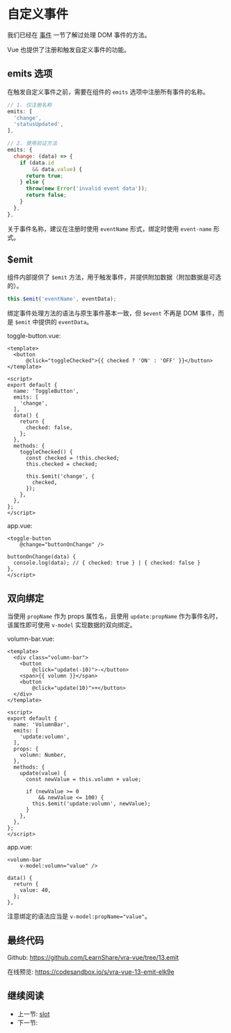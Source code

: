 # 自定义事件

我们已经在 [事件](../..//component/vue/template/event.md) 一节了解过处理 DOM 事件的方法。

Vue 也提供了注册和触发自定义事件的功能。

## emits 选项

在触发自定义事件之前，需要在组件的 `emits` 选项中注册所有事件的名称。

```js
// 1. 仅注册名称
emits: [
  'change',
  'statusUpdated',
],

// 2. 使用验证方法
emits: {
  change: (data) => {
    if (data.id
        && data.value) {
      return true;
    } else {
      throw(new Error('invalid event data'));
      return false;
    }
  },
},
```

关于事件名称，建议在注册时使用 `eventName` 形式，绑定时使用 `event-name` 形式。

## $emit

组件内部提供了 `$emit` 方法，用于触发事件，并提供附加数据（附加数据是可选的）。

```js
this.$emit('eventName', eventData);
```

绑定事件处理方法的语法与原生事件基本一致，但 `$event` 不再是 DOM 事件，而是 `$emit` 中提供的 `eventData`。

toggle-button.vue:

```vue
<template>
  <button
      @click="toggleChecked">{{ checked ? 'ON' : 'OFF' }}</button>
</template>

<script>
export default {
  name: 'ToggleButton',
  emits: [
    'change',
  ],
  data() {
    return {
      checked: false,
    };
  },
  methods: {
    toggleChecked() {
      const checked = !this.checked;
      this.checked = checked;

      this.$emit('change', {
        checked,
      });
    },
  },
};
</script>
```

app.vue:

```vue
<toggle-button
    @change="buttonOnChange" />

buttonOnChange(data) {
  console.log(data); // { checked: true } | { checked: false }
},
</script>
```

## 双向绑定

当使用 `propName` 作为 props 属性名，且使用 `update:propName` 作为事件名时，该属性即可使用 `v-model` 实现数据的双向绑定。

volumn-bar.vue:

```vue
<template>
  <div class="volumn-bar">
    <button
        @click="update(-10)">-</button>
    <span>{{ volumn }}</span>
    <button
        @click="update(10)">+</button>
  </div>
</template>

<script>
export default {
  name: 'VolumnBar',
  emits: [
    'update:volumn',
  ],
  props: {
    volumn: Number,
  },
  methods: {
    update(value) {
      const newValue = this.volumn + value;

      if (newValue >= 0
          && newValue <= 100) {
        this.$emit('update:volumn', newValue);
      }
    },
  },
};
</script>
```

app.vue:

```vue
<volumn-bar
    v-model:volumn="value" />

data() {
  return {
    value: 40,
  };
},
```

注意绑定的语法应当是 `v-model:propName="value"`。

## 最终代码

Github: <https://github.com/LearnShare/vra-vue/tree/13.emit>

在线预览: <https://codesandbox.io/s/vra-vue-13-emit-elk9e>

## 继续阅读

+ 上一节: [slot](./slot.md)
+ 下一节:
